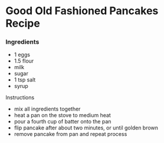 # Good Old Fashioned Pancakes Recipe

### Ingredients
- 1 eggs
- 1.5 flour
- milk
- sugar
- 1 tsp salt
- syrup

Instructions
- mix all ingredients together
- heat a pan on the stove to medium heat
- pour a fourth cup of batter onto the pan
- flip pancake after about two minutes, or until golden brown
- remove pancake from pan and repeat process
